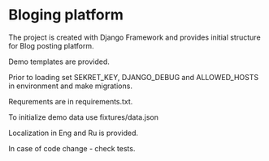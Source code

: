 # Bloging platform
The project is created with Django Framework and provides initial structure for Blog posting platform.

Demo templates are provided.

Prior to loading set SEKRET_KEY, DJANGO_DEBUG and ALLOWED_HOSTS in environment and make migrations. 

Requrements are in requirements.txt.

To initialize demo data use fixtures/data.json

Localization in Eng and Ru is provided.

In case of code change - check tests.


